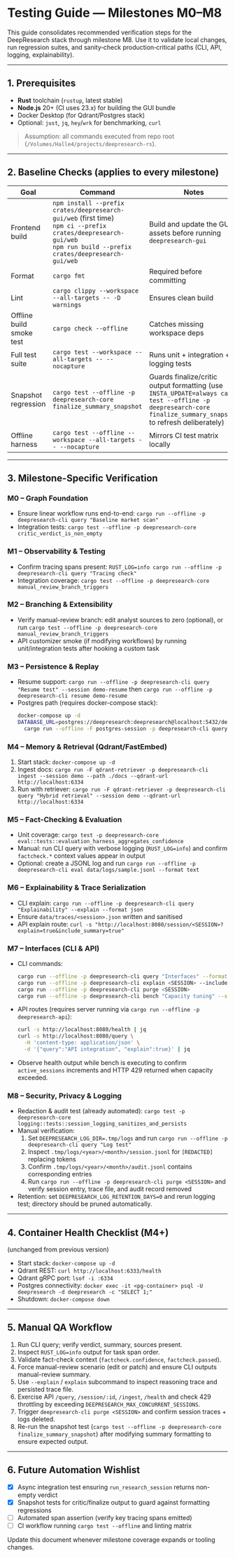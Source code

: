 # Testing Guide — Milestones M0–M8

This guide consolidates recommended verification steps for the DeepResearch stack through milestone M8. Use it to validate local changes, run regression suites, and sanity‑check production‑critical paths (CLI, API, logging, explainability).

---

## 1. Prerequisites

- **Rust** toolchain (`rustup`, latest stable)
- **Node.js** 20+ (CI uses 23.x) for building the GUI bundle
- Docker Desktop (for Qdrant/Postgres stack)
- Optional: `just`, `jq`, `hey`/`wrk` for benchmarking, `curl`

> Assumption: all commands executed from repo root (`/Volumes/Halle4/projects/deepresearch-rs`).

---

## 2. Baseline Checks (applies to every milestone)

| Goal | Command | Notes |
|------|---------|-------|
| Frontend build | `npm install --prefix crates/deepresearch-gui/web` (first time)<br>`npm ci --prefix crates/deepresearch-gui/web`<br>`npm run build --prefix crates/deepresearch-gui/web` | Build and update the GUI assets before running `deepresearch-gui` |
| Format | `cargo fmt` | Required before committing |
| Lint | `cargo clippy --workspace --all-targets -- -D warnings` | Ensures clean build |
| Offline build smoke test | `cargo check --offline` | Catches missing workspace deps |
| Full test suite | `cargo test --workspace --all-targets -- --nocapture` | Runs unit + integration + logging tests |
| Snapshot regression | `cargo test --offline -p deepresearch-core finalize_summary_snapshot` | Guards finalize/critic output formatting (use `INSTA_UPDATE=always cargo test --offline -p deepresearch-core finalize_summary_snapshot` to refresh deliberately) |
| Offline harness | `cargo test --offline --workspace --all-targets -- --nocapture` | Mirrors CI test matrix locally |

---

## 3. Milestone-Specific Verification

### M0 – Graph Foundation
- Ensure linear workflow runs end-to-end: `cargo run --offline -p deepresearch-cli query "Baseline market scan"`
- Integration tests: `cargo test --offline -p deepresearch-core critic_verdict_is_non_empty`

### M1 – Observability & Testing
- Confirm tracing spans present: `RUST_LOG=info cargo run --offline -p deepresearch-cli query "Tracing check"`
- Integration coverage: `cargo test --offline -p deepresearch-core manual_review_branch_triggers`

### M2 – Branching & Extensibility
- Verify manual-review branch: edit analyst sources to zero (optional), or run `cargo test --offline -p deepresearch-core manual_review_branch_triggers`
- API customizer smoke (if modifying workflows) by running unit/integration tests after hooking a custom task

### M3 – Persistence & Replay
- Resume support: `cargo run --offline -p deepresearch-cli query "Resume test" --session demo-resume` then `cargo run --offline -p deepresearch-cli resume demo-resume`
- Postgres path (requires docker-compose stack):
  ```bash
  docker-compose up -d
  DATABASE_URL=postgres://deepresearch:deepresearch@localhost:5432/deepresearch \
    cargo run --offline -F postgres-session -p deepresearch-cli query "Resume via pg" --session pg-demo
  ```

### M4 – Memory & Retrieval (Qdrant/FastEmbed)
1. Start stack: `docker-compose up -d`
2. Ingest docs: `cargo run -F qdrant-retriever -p deepresearch-cli ingest --session demo --path ./docs --qdrant-url http://localhost:6334`
3. Run with retriever: `cargo run -F qdrant-retriever -p deepresearch-cli query "Hybrid retrieval" --session demo --qdrant-url http://localhost:6334`

### M5 – Fact-Checking & Evaluation
- Unit coverage: `cargo test -p deepresearch-core eval::tests::evaluation_harness_aggregates_confidence`
- Manual: run CLI query with verbose logging (`RUST_LOG=info`) and confirm `factcheck.*` context values appear in output
- Optional: create a JSONL log and run `cargo run --offline -p deepresearch-cli eval data/logs/sample.jsonl --format text`

### M6 – Explainability & Trace Serialization
- CLI explain: `cargo run --offline -p deepresearch-cli query "Explainability" --explain --format json`
- Ensure `data/traces/<session>.json` written and sanitised
- API explain route: `curl -s "http://localhost:8080/session/<SESSION>?explain=true&include_summary=true"`

### M7 – Interfaces (CLI & API)
- CLI commands:
  ```bash
  cargo run --offline -p deepresearch-cli query "Interfaces" --format json
  cargo run --offline -p deepresearch-cli explain <SESSION> --include-summary
  cargo run --offline -p deepresearch-cli purge <SESSION>
  cargo run --offline -p deepresearch-cli bench "Capacity tuning" --sessions 12 --concurrency 4
  ```
- API routes (requires server running via `cargo run --offline -p deepresearch-api`):
  ```bash
  curl -s http://localhost:8080/health | jq
  curl -s http://localhost:8080/query \
    -H 'content-type: application/json' \
    -d '{"query":"API integration", "explain":true}' | jq
  ```
- Observe health output while bench is executing to confirm `active_sessions` increments and HTTP 429 returned when capacity exceeded.

### M8 – Security, Privacy & Logging
- Redaction & audit test (already automated): `cargo test -p deepresearch-core logging::tests::session_logging_sanitizes_and_persists`
- Manual verification:
  1. Set `DEEPRESEARCH_LOG_DIR=.tmp/logs` and run `cargo run --offline -p deepresearch-cli query "Log test"`
  2. Inspect `.tmp/logs/<year>/<month>/session.jsonl` for `[REDACTED]` replacing tokens
  3. Confirm `.tmp/logs/<year>/<month>/audit.jsonl` contains corresponding entries
  4. Run `cargo run --offline -p deepresearch-cli purge <SESSION>` and verify session entry, trace file, and audit record removed
- Retention: set `DEEPRESEARCH_LOG_RETENTION_DAYS=0` and rerun logging test; directory should be pruned automatically.

---

## 4. Container Health Checklist (M4+)

(unchanged from previous version)

- Start stack: `docker-compose up -d`
- Qdrant REST: `curl http://localhost:6333/health`
- Qdrant gRPC port: `lsof -i :6334`
- Postgres connectivity: `docker exec -it <pg-container> psql -U deepresearch -d deepresearch -c "SELECT 1;"`
- Shutdown: `docker-compose down`

---

## 5. Manual QA Workflow

1. Run CLI query; verify verdict, summary, sources present.
2. Inspect `RUST_LOG=info` output for task span order.
3. Validate fact-check context (`factcheck.confidence`, `factcheck.passed`).
4. Force manual-review scenario (edit or patch) and ensure CLI outputs manual-review summary.
5. Use `--explain` / `explain` subcommand to inspect reasoning trace and persisted trace file.
6. Exercise API `/query`, `/session/:id`, `/ingest`, `/health` and check 429 throttling by exceeding `DEEPRESEARCH_MAX_CONCURRENT_SESSIONS`.
7. Trigger `deepresearch-cli purge <SESSION>` and confirm session traces + logs deleted.
8. Re-run the snapshot test (`cargo test --offline -p deepresearch-core finalize_summary_snapshot`) after modifying summary formatting to ensure expected output.

---

## 6. Future Automation Wishlist

- [x] Async integration test ensuring `run_research_session` returns non-empty verdict
- [x] Snapshot tests for critic/finalize output to guard against formatting regressions
- [ ] Automated span assertion (verify key tracing spans emitted)
- [ ] CI workflow running `cargo test --offline` and linting matrix

Update this document whenever milestone coverage expands or tooling changes.
